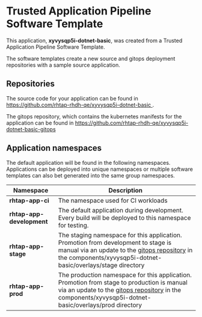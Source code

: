 # Trusted Application Pipeline Software Template

This application, **xyvysqp5i-dotnet-basic**, was created from a Trusted Application Pipeline Software Template.

The software templates create a new source and gitops deployment repositories with a sample source application. 

## Repositories

The source code for your application can be found in [https://github.com/rhtap-rhdh-qe/xyvysqp5i-dotnet-basic ](https://github.com/rhtap-rhdh-qe/xyvysqp5i-dotnet-basic ).
 
The gitops repository, which contains the kubernetes manifests for the application can be found in 
[https://github.com/rhtap-rhdh-qe/xyvysqp5i-dotnet-basic-gitops ](https://github.com/rhtap-rhdh-qe/xyvysqp5i-dotnet-basic-gitops ) 

## Application namespaces 

The default application will be found in the following namespaces. Applications can be deployed into unique namespaces or multiple software templates can also bet generated into the same group namespaces.  

|  Namespace   |  Description   |  
| -------- | -------- |
| **rhtap-app-ci** | The namespace used for CI workloads |
| **rhtap-app-development** | The default application during development. Every build will be deployed to this namespace for testing. |
| **rhtap-app-stage** | The staging namespace for this application. Promotion from development to stage is manual via an update to the [gitops repository](https://github.com/rhtap-rhdh-qe/xyvysqp5i-dotnet-basic-gitops ) in the components/xyvysqp5i-dotnet-basic/overlays/stage directory |
| **rhtap-app-prod** | The production namespace for this application. Promotion from stage to production is manual via an update to the [gitops repository](https://github.com/rhtap-rhdh-qe/xyvysqp5i-dotnet-basic-gitops ) in the components/xyvysqp5i-dotnet-basic/overlays/prod directory |